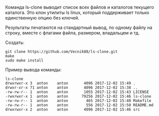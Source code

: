 Команда ls-clone выводит список всех файлов и каталогов текущего каталога. Это клон утилиты ls linux, который поддерживает только единственную опцию без ключей.

Результаты печатаются на стандартный вывод, по одному файлу на строку, вместе с флагами файла, размером, владальцем и тд.

Создать:

	git clone https://github.com/Vecnik88/ls-clone.git
	make
	sudo make install

Пример вывода команды:

	ls-clone
	drwxrwxr-x 3  anton    anton       4096 2017-12-02 15:49 .
	drwxr-xr-x 71 anton    anton       4096 2017-12-02 15:38 ..
	-rw-rw-r-- 1  anton    anton       1055 2017-12-02 15:43 LICENSE
	-rwxrwxr-x 1  anton    anton      79256 2017-12-02 15:46 ls-clone
	-rw-rw-r-- 1  anton    anton        465 2017-12-02 15:40 Makefile
	-rw-rw-r-- 1  anton    anton        556 2017-12-02 15:50 README.md
	drwxrwxr-x 2  anton    anton       4096 2017-12-02 15:46 src
